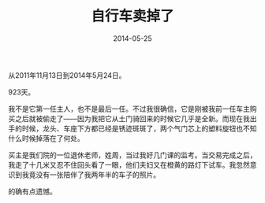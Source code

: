 ﻿---
layout: post
title:  "自行车卖掉了"
date:   2014-05-25
categories: nonsense
---

从2011年11月13日到2014年5月24日。

923天。

我不是它第一任主人，也不是最后一任。不过我很确信，它是刚被我前一任车主购买之后就被偷走了——因为我把它从土门骑回来的时候它几乎是全新。而现在我出手的时候，龙头、车座下方都已经是锈迹斑斑了，两个气门芯上的塑料旋钮也不知什么时候掉落在了何处。

买主是我们院的一位退休老师，姓周，当过我好几门课的监考。当交易完成之后，我走了十几米又忍不住回头看了一眼，他们夫妇又在橙黄的路灯下试车。我忽然意识到我竟没有一张陪伴了我两年半的车子的照片。

的确有点遗憾。
